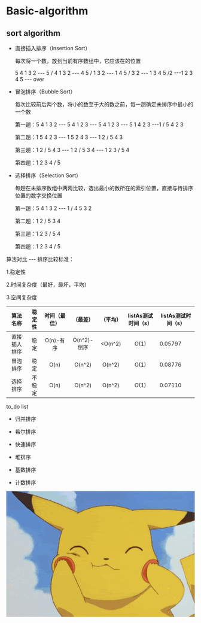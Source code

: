 # Basic-algorithm

## sort algorithm

- 直接插入排序（Insertion Sort）

  每次将一个数，放到当前有序数组中，它应该在的位置

  5 4 1 3 2 --- 5 / 4 1 3 2 --- 4 5 / 1 3 2 --- 1 4 5 / 3 2 --- 1 3 4 5 /2 ---1 2 3 4 5 --- over

  


- 冒泡排序（Bubble Sort）

  每次比较前后两个数，将小的数至于大的数之前，每一趟确定未排序中最小的一个数

  第一趟：5 4 1 3 2 --- 5 4 1 2 3 --- 5 4 1 2 3 --- 5 1 4 2 3 ---1 / 5 4 2 3 

  第二趟：1 5 4 2 3 --- 1 5 2 4 3 --- 1 2 / 5 4 3 

  第三趟：1 2 / 5 4 3 --- 1 2 / 5 3 4 --- 1 2  3 / 5 4 

  第四趟：1 2 3 4 / 5 

  

- 选择排序（Selection Sort）

  每趟在未排序数组中两两比较，选出最小的数所在的索引位置，直接与待排序位置的数字交换位置

  第一趟：5 4 1 3 2 --- 1 / 4 5 3 2 

  第二趟：1 2 / 5 3 4 

  第三趟：1 2 3 / 5 4 

  第四趟：1 2 3 4 / 5

  

算法对比 --- 排序比较标准：

1.稳定性

2.时间复杂度（最好，最坏，平均）

3.空间复杂度

|   算法名称   | 稳定性 | 时间（最佳） | （最差） | （平均） | listAs测试时间（s） | listAs测试时间（s） |
| :----------: | :----: | :----------------: | :--------: | :--------: | :-------------------------: | --------------------------- |
| 直接插入排序 | 稳定 | O(n)-有序 | O(n^2)-倒序 | <O(n^2) | O(1)             |0.05797|
|   冒泡排序   | 稳定 | O(n) | O(n^2) | O(n^2) | O(1)               |0.08776|
|   选择排序   | 不稳定 | O(n) | O(n^2) | O(n^2) | O(1)               |0.07110|



to_do list

- 归并排序

- 希尔排序
- 快速排序
- 堆排序
- 基数排序
- 计数排序









![image](1.gif)



